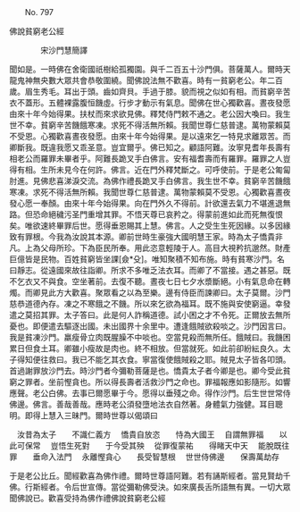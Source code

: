 ﻿　　No. 797

佛說貧窮老公經

　　　　宋沙門慧簡譯


聞如是。一時佛在舍衛國祇樹給孤獨園。與千二百五十沙門俱。菩薩萬人。爾時天龍鬼神無央數大眾共會恭敬圍繞。聞佛說法無不歡喜。時有一貧窮老公。年二百歲。眉生秀毛。耳出于頭。齒如齊貝。手過于膝。貌而視之似如有相。而貧窮辛苦衣不蓋形。五體裸露腹恒饑虛。行步才動示有氣息。聞佛在世心獨歡喜。晝夜發愿由來十年今始得果。扶杖而來求欲見佛。釋梵侍門敕不通之。老公因大喚曰。我生世不幸。貧窮辛苦饑餓寒凍。求死不得活無所賴。我聞世尊仁慈普逮。萬物蒙賴莫不受恩。心獨歡喜晝夜發愿。由來十年今始得果。是以遠來乞一特見求離眾苦。而卿斷我。既違我愿又乖圣意。豈宜爾乎。佛已知之。顧語阿難。汝寧見耆年長壽有相老公而羅罪未畢者乎。阿難長跪叉手白佛言。安有福耆壽而有羅罪。羅罪之人豈得有相。生所未見今在何許。佛言。近在門外釋梵斷之。可呼使前。于是老公匍匐肘進。見佛悲喜涕淚交流。為佛作禮長跪叉手白佛言。我生世不幸。貧窮辛苦饑餓寒凍。求死不得活無所賴。我聞世尊仁慈普逮。萬物蒙賴莫不受恩。心獨歡喜晝夜發心愿一奉顏。由來十年今始得果。向在門外久不得前。計欲還去氣力不堪進退無路。但恐命絕穢污圣門重增其罪。不悟天尊已哀矜之。得蒙前進如此而死無復恨矣。唯欲速終畢罪后世。愿得垂恩賜其上慧。佛言。人之受生生死因緣。以多因緣致有罪根。今我為汝說其本源。卿前世時生豪強大國明慧王家。時為太子憍貴非凡。上為父母所珍。下為臣民所奉。用此恣意輕陵于人。高目大視矜抗邈然。財產巨億皆是民物。百姓貧窮皆坐課[僉*殳]。唯知聚積不知布施。時有貧寒沙門。名曰靜志。從遠國來故往詣卿。所求不多唯乏法衣耳。而卿了不當接。遇之甚惡。既不乞衣又不與食。空坐著前。去復不聽。晝夜七日七夕水漿斷絕。小有氣息命在轉燭。而卿見此方大歡喜。聚眾看之以為至樂。邊有侍臣而諫卿曰。太子莫爾。沙門慈恭道德內存。凍之不寒餓之不饑。所以來乞欲為福耳。既不施與安使窮逼。幸發遣之莫招其罪。太子答曰。此是何人詐稱道德。試小困之才不令死。正爾放去無所憂也。即便遣去驅逐出國。未出國界十余里中。遭逢餓賊欲殺啖之。沙門因言曰。我是貧凍沙門。羸瘦骨立肉既腥臊不中啖也。空當見殺而無所任。餓賊曰。我饑困累日但食土耳。卿雖小瘦故是肉也。終不相放。但當就死。如此前卻紛紜良久。太子得知便往救曰。我已不能乞其衣食。寧當復使餓賊殺之耶。賊見太子皆各叩頭。首過謝罪放沙門去。時沙門者今彌勒菩薩是也。憍貴太子者今卿是也。卿今受此貧窮之罪者。坐前慳貪也。所以得長壽者活救沙門之命也。罪福報應如影隨形。如響應聲。老公白佛。去事已爾愿畢于今。愿得以垂殘之命。得作沙門。后生世世常侍佛邊。佛言。善哉善哉。應時老公須發墮地法衣自然著。身體氣力強健。耳目聰明。即得上慧入三昧門。爾時世尊以偈頌曰

　汝昔為太子　　不識仁義方
　憍貴自放恣　　恃為大國王
　自謂無罪福　　以此可保常
　豈悟生死對　　于今受其殃
　從罪復蒙祐　　得睹天中天
　能脫既往罪　　垂命入法門
　永離慳貪心　　長受智慧根
　世世侍佛邊　　保壽萬劫存　

于是老公比丘。聞經歡喜為佛作禮。爾時世尊語阿難。若有誦斯經者。當見賢劫千佛。行斯經者。令后世宣傳。當從彌勒佛受決。如來廣長舌所語無有異。一切大眾聞佛說已。歡喜受持為佛作禮佛說貧窮老公經
